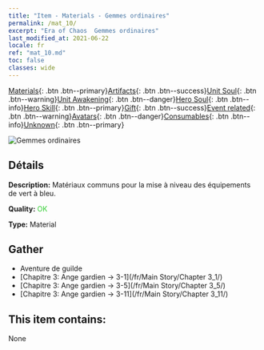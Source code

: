 ```yaml
---
title: "Item - Materials - Gemmes ordinaires"
permalink: /mat_10/
excerpt: "Era of Chaos  Gemmes ordinaires"
last_modified_at: 2021-06-22
locale: fr
ref: "mat_10.md"
toc: false
classes: wide
---
```

 [Materials](/ItemsFR/){: .btn .btn--primary}[Artifacts](/ItemsFR/Artifacts/){: .btn .btn--success}[Unit Soul](/ItemsFR/UnitSoul/){: .btn .btn--warning}[Unit Awakening](/ItemsFR/UnitAwakening/){: .btn .btn--danger}[Hero Soul](/ItemsFR/HeroSoul/){: .btn .btn--info}[Hero Skill](/ItemsFR/HeroSkill/){: .btn .btn--primary}[Gift](/ItemsFR/Gift/){: .btn .btn--success}[Event related](/ItemsFR/Events/){: .btn .btn--warning}[Avatars](/ItemsFR/Avatars/){: .btn .btn--danger}[Consumables](/ItemsFR/Consumables/){: .btn .btn--info}[Unknown](/ItemsFR/Unknown/){: .btn .btn--primary}

 ![Gemmes ordinaires](/images/t/i_cailiao_baoshi1.png)

## Détails
 **Description:** Matériaux communs pour la mise à niveau des équipements de vert à bleu.

 **Quality:** <span style="color: #32CD32">OK</span>

 **Type:** Material

## Gather

*    Aventure de guilde 
*    [Chapitre 3: Ange gardien -> 3-1](/fr/Main Story/Chapter 3_1/) 
*    [Chapitre 3: Ange gardien -> 3-5](/fr/Main Story/Chapter 3_5/) 
*    [Chapitre 3: Ange gardien -> 3-11](/fr/Main Story/Chapter 3_11/) 

## This item contains:

  None

